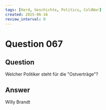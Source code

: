 ```yaml
---
tags: [Hard, Geschichte, Politics, ColdWar]
created: 2025-06-16
review_interval: 0
---
```


# Question 067

## Question

Welcher Politiker steht für die "Ostverträge"?

## Answer

Willy Brandt
